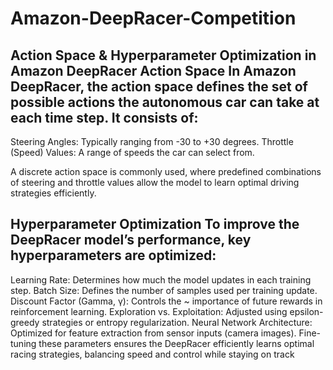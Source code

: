 # Amazon-DeepRacer-Competition
## Action Space & Hyperparameter Optimization in Amazon DeepRacer Action Space In Amazon DeepRacer, the action space defines the set of possible actions the autonomous car can take at each time step. It consists of:

Steering Angles: Typically ranging from -30 to +30 degrees. Throttle (Speed) Values: A range of speeds the car can select from.

A discrete action space is commonly used, where predefined combinations of steering and throttle values allow the model to learn optimal driving strategies efficiently.

## Hyperparameter Optimization To improve the DeepRacer model’s performance, key hyperparameters are optimized:

Learning Rate: Determines how much the model updates in each training step. 
Batch Size: Defines the number of samples used per training update. 
Discount Factor (Gamma, γ): Controls the ~ importance of future rewards in reinforcement learning. 
Exploration vs. Exploitation: Adjusted using epsilon-greedy strategies or entropy regularization. 
Neural Network Architecture: Optimized for feature extraction from sensor inputs (camera images). 
Fine-tuning these parameters ensures the DeepRacer efficiently learns optimal racing strategies, balancing speed and control while staying on track
